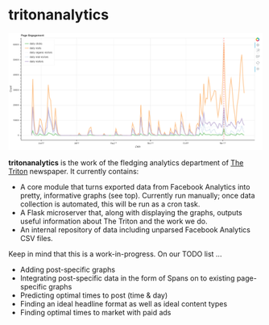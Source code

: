 # tritonanalytics

![Analytics sample](https://github.com/TritonNews/tritonanalytics/raw/master/sample.PNG)

__tritonanalytics__ is the work of the fledging analytics department of [The Triton](https://triton.news) newspaper. It currently contains:
* A core module that turns exported data from Facebook Analytics into pretty, informative graphs (see top). Currently run manually; once data collection is automated, this will be run as a cron task.
* A Flask microserver that, along with displaying the graphs, outputs useful information about The Triton and the work we do.
* An internal repository of data including unparsed Facebook Analytics CSV files.

Keep in mind that this is a work-in-progress. On our TODO list ...
* Adding post-specific graphs
* Integrating post-specific data in the form of Spans on to existing page-specific graphs
* Predicting optimal times to post (time & day)
* Finding an ideal headline format as well as ideal content types
* Finding optimal times to market with paid ads
